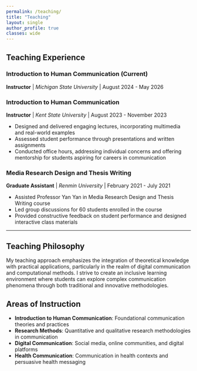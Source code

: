 ```yaml
---
permalink: /teaching/
title: "Teaching"
layout: single
author_profile: true
classes: wide
---
```


## Teaching Experience

### **Introduction to Human Communication** (Current)
**Instructor** | *Michigan State University* | August 2024 - May 2026

### **Introduction to Human Communication**
**Instructor** | *Kent State University* | August 2023 - November 2023

- Designed and delivered engaging lectures, incorporating multimedia and real-world examples
- Assessed student performance through presentations and written assignments  
- Conducted office hours, addressing individual concerns and offering mentorship for students aspiring for careers in communication

### **Media Research Design and Thesis Writing**
**Graduate Assistant** | *Renmin University* | February 2021 - July 2021

- Assisted Professor Yan Yan in Media Research Design and Thesis Writing course
- Led group discussions for 60 students enrolled in the course
- Provided constructive feedback on student performance and designed interactive class materials

---

## Teaching Philosophy

My teaching approach emphasizes the integration of theoretical knowledge with practical applications, particularly in the realm of digital communication and computational methods. I strive to create an inclusive learning environment where students can explore complex communication phenomena through both traditional and innovative methodologies.

## Areas of Instruction

- **Introduction to Human Communication**: Foundational communication theories and practices
- **Research Methods**: Quantitative and qualitative research methodologies in communication
- **Digital Communication**: Social media, online communities, and digital platforms
- **Health Communication**: Communication in health contexts and persuasive health messaging
